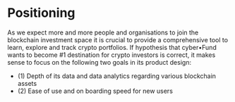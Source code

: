 # Positioning

As we expect more and more people and organisations to join the blockchain investment space it is crucial to provide a comprehensive tool to learn, explore and track crypto portfolios. If hypothesis that cyber•Fund wants to become #1 destination for crypto investors is correct, it makes sense to focus on the following two goals in its product design:
* (1) Depth of its data and data analytics regarding various blockchain assets
* (2) Ease of use and on boarding speed for new users
